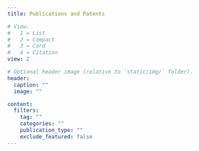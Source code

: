 ```yaml
---
title: Publications and Patents

# View.
#   1 = List
#   2 = Compact
#   3 = Card
#   4 = Citation
view: 2

# Optional header image (relative to `static/img/` folder).
header:
  caption: ""
  image: ""

content:
  filters:
    tag: ""
    categories: ""
    publication_type: ""
    exclude_featured: false
---
```


